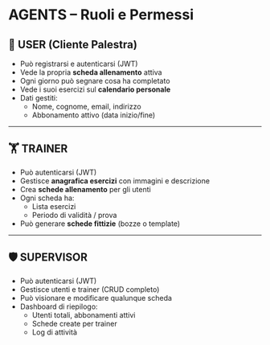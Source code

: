 # AGENTS – Ruoli e Permessi

## 👤 USER (Cliente Palestra)
- Può registrarsi e autenticarsi (JWT)
- Vede la propria **scheda allenamento** attiva
- Ogni giorno può segnare cosa ha completato
- Vede i suoi esercizi sul **calendario personale**
- Dati gestiti:
  - Nome, cognome, email, indirizzo
  - Abbonamento attivo (data inizio/fine)

---

## 🏋️ TRAINER
- Può autenticarsi (JWT)
- Gestisce **anagrafica esercizi** con immagini e descrizione
- Crea **schede allenamento** per gli utenti
- Ogni scheda ha:
  - Lista esercizi
  - Periodo di validità / prova
- Può generare **schede fittizie** (bozze o template)

---

## 🛡️ SUPERVISOR
- Può autenticarsi (JWT)
- Gestisce utenti e trainer (CRUD completo)
- Può visionare e modificare qualunque scheda
- Dashboard di riepilogo:
  - Utenti totali, abbonamenti attivi
  - Schede create per trainer
  - Log di attività
